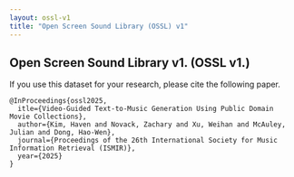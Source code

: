 ```yaml
---
layout: ossl-v1
title: "Open Screen Sound Library (OSSL) v1"
---
```



## Open Screen Sound Library v1. (OSSL v1.)

If you use this dataset for your research, please cite the following paper.

```
@InProceedings{ossl2025,
  itle={Video-Guided Text-to-Music Generation Using Public Domain Movie Collections},
  author={Kim, Haven and Novack, Zachary and Xu, Weihan and McAuley, Julian and Dong, Hao-Wen},
  journal={Proceedings of the 26th International Society for Music Information Retrieval (ISMIR)},
  year={2025}
}
```

